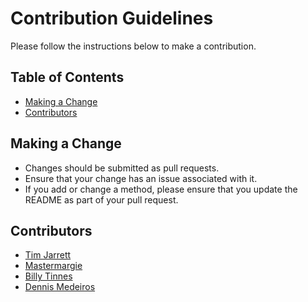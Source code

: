 # Contribution Guidelines

Please follow the instructions below to make a contribution.

## Table of Contents

- [Making a Change](#making-a-change)
- [Contributors](#contributors)

## Making a Change

- Changes should be submitted as pull requests.
- Ensure that your change has an issue associated with it.
- If you add or change a method, please ensure that you update the README as part of your pull request.

## Contributors

- [Tim Jarrett](https://github.com/tjarrettveracode)
- [Mastermargie](https://github.com/mastermargie)
- [Billy Tinnes](https://github.com/DaYuM)
- [Dennis Medeiros](https://github.com/dennismedeiros)
